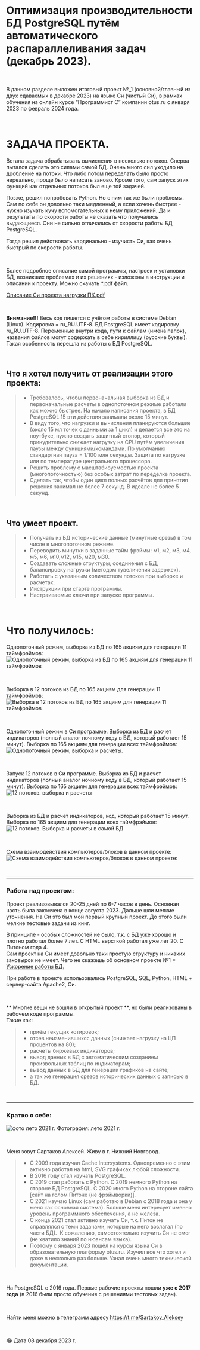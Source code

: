# Оптимизация производительности БД PostgreSQL путём автоматического распараллеливания задач (декабрь 2023).

<p> &nbsp; </p> 

В данном разделе выложен итоговый проект №_1 (основной/главный из двух сдаваемых в декабре 2023) 
на языке Си (чистый Си), в рамках обучения на онлайн курсе “Программист С” 
компании otus.ru с января 2023 по февраль 2024 года.

<p> &nbsp; </p> 


# ЗАДАЧА ПРОЕКТА. 

Встала задача обрабатывать вычисления в несколько потоков. Сперва пытался сделать это силами самой БД. 
Очень много сил уходило на дробление на потоки. Что либо потом переделать было просто нереально, проще было написать заново. 
Кроме того, сам запуск этих функций как отдельных потоков был еще той задачей.

Позже, решил попробовать Python. Но с ним так же были проблемы. 
Сам по себе он довольно таки медленный, а если хочень быстрее - нужно изучать кучу вспомогательных к нему приложений. 
Да и результаты по скорости работы не сказать что получались выдающиеся. Они не сильно отличались от скорости работы БД PostgreSQL. 

Тогда решил действовать кардинально - изучисть Си, как очень быстрый по скорости работы. 


<p> &nbsp; </p> 

Более подробное описание самой программы, настроек и установки БД, возникших проблемах и их решениях - изложены в инструкции и описании к проекту. Можно скачать *.pdf файл.

[Описание Си проекта нагрузки ПК.pdf](https://github.com/OTUS-2023-C01-SARTAKOV-AP/proekt_mmvb_analiz/blob/main/%D0%BE%D0%BF%D0%B8%D1%81%D0%B0%D0%BD%D0%B8%D0%B5_%D0%B8%D0%BD%D1%81%D1%82%D1%80%D1%83%D0%BA%D1%86%D0%B8%D0%B8/%D0%A1%D0%B8_%D0%BF%D1%80%D0%BE%D0%B5%D0%BA%D1%82_2024_%D1%83%D1%81%D0%BA%D0%BE%D1%80%D0%B5%D0%BD%D0%B8%D0%B5_PostgreSQL.pdf) 

<p> &nbsp; </p> 

**Внимание!!!** Весь код пишется с учётом работы в системе Debian (Linux). Кодировка = ru_RU.UTF-8. 
БД PostgreSQL имеет кодировку ru_RU.UTF-8. Переменные внутри кода, пути к файлам (имена папок), 
названия файлов могут содержать в себе кириллицу (русские буквы). Такая особенность перешла из работы с БД PostgreSQL. 


<p> &nbsp; </p> 

## Что я хотел получить от реализации этого проекта:

> * Требовалось, чтобы первоначальная выборка из БД и первоначальные расчеты в однопоточном режиме работали как можно быстрее. 
На начало написания проекта, в БД PostgreSQL 15 эти действия занимали около 15 минут.
> * В виду того, что нагрузки и вычисления планируются большие (около 15 мл точек с данными за 1 цикл) и делается все это на ноутбуке, нужно создать защитный стопор, который принудительно снижает нагрузку на CPU путём увеличения паузы между функциями/командами. По умолчанию стандартная пауза = 1/100 млн секунды. Защита по нагрузке или по температуре центрального процессора.
> * Решить проблему с масштабиоуемостью проекта (многопоточностью) без особых затрат по переделке проекта.
> * Сделать так, чтобы один цикл полных расчётов для принятия решения занимал не более 7 секунд. В идеале не более 5 секунд.

<p> &nbsp; </p> 

## Что умеет проект.
> * Получать из БД исторические данные (минутные срезы) в том числе в многопоточном режиме. 
> * Переводить минутки в заданные тайм фрэймы: м1, м2, м3, м4, м5, м6, м10,м12, м15, м20, м30. 
> * Создавать сложные структуры, соединения с БД, балансировку нагрузки (методом тувеличения задержек). 
> * Работать с указанным количеством потоков при выборке и расчетах. 
> * Инструкции при старте программы. 
> * Настраиваемые ключи при запуске программы. 

<p> &nbsp; </p> 


# Что получилось:

Однопоточный режим, выборка из БД по 165 акциям для генерации 11 таймфрэймов: 
![Однопоточный режим, выборка из БД по 165 акциям для генерации 11 таймфрэймов](https://github.com/OTUS-2023-C01-SARTAKOV-AP/proekt_mmvb_analiz/blob/main/img/th_1__gen_tf.png)

<p> &nbsp; </p> 

Выборка в 12 потоков из БД по 165 акциям для генерации 11 таймфрэймов: 
![Выборка в 12 потоков из БД по 165 акциям для генерации 11 таймфрэймов](https://github.com/OTUS-2023-C01-SARTAKOV-AP/proekt_mmvb_analiz/blob/main/img/th_12__gen_tf.png)

<p> &nbsp; </p> 

Однопоточный режим в Си программе. Выборка из БД и расчет индикаторов (полный аналог ночному коду в БД, который работает 15 минут). Выборка по 165 акциям для генерации всех таймфрэймов: 
![Однопоточный режим, выборка и расчеты.](https://github.com/OTUS-2023-C01-SARTAKOV-AP/proekt_mmvb_analiz/blob/main/img/extren_start_01.png)

<p> &nbsp; </p> 

Запуск 12 потоков в Си программе. Выборка из БД и расчет индикаторов (полный аналог ночному коду в БД, который работает 15 минут). Выборка по 165 акциям для генерации всех таймфрэймов: 
![12 потоков. выборка и расчеты](https://github.com/OTUS-2023-C01-SARTAKOV-AP/proekt_mmvb_analiz/blob/main/img/extren_start_12.png)

<p> &nbsp; </p> 

Выборка из БД и расчет индикаторов, код, который работает 15 минут. Выборка по 165 акциям для генерации всех таймфрэймов: 
![12 потоков. Выборка и расчеты в самой БД](https://github.com/OTUS-2023-C01-SARTAKOV-AP/proekt_mmvb_analiz/blob/main/img/db_viborka.png)


<p> &nbsp; </p> 

Схема взаимодействия компьютеров/блоков в данном проекте:
![Схема взаимодействия компьютеров/блоков в данном проекте:](https://github.com/OTUS-2023-C01-SARTAKOV-AP/proekt_mmvb_analiz/blob/main/img/schema.png)


<p> &nbsp; </p> 

----
### Работа над проектом:

Проект реализовывался 20-25 дней по 6-7 часов в день. Основная часть была закончена в конце августа 2023. 
Дальше шли мелкие уточнения. На Си это был мой первый крупный проект. До этого были мелкие тестовые задачи из книг.

В принципе - особых сложностей не было, т.к. с БД уже хорошо и плотно работал более 7 лет. С HTML версткой работал уже лет 20. С Питоном года 4. \
Сам проект на Си имеет довольно таки простую структуру и никаких заковырок не имеет. Чего не скажешь об основном проекте №1 =  <a href="https://github.com/OTUS-2023-C01-SARTAKOV-AP/proekt_mmvb_analiz" title="Ускорение работы БД">Ускорение работы БД.</a> 

При работе в проекте использовались PostgreSQL, SQL, Python, HTML + сервер-сайта Apache2, Си.


<p> &nbsp; </p> 

** Многие вещи не вошли в открытый проект **, но были реализованы в рабочем коде программы. \
Такие как:
> * приём текущих котировок;
> * отсев неизменившихся данных (снижает нагрузку на ЦП процентов на 80);
> * расчеты биржевых индикаторов;
> * вывод данных в БД с автоматическим созданием произвольных таблиц по индикаторам;
> * вывод данных в БД для генерации графиков на сайте;
> * а так же генерация срезов исторических данных с записью в БД. 


<p> &nbsp; </p> 

----
### Кратко о себе: 
![фото лето 2021 г.](https://avatars.githubusercontent.com/u/133401686?v=4) 
Фотография: лето 2021 г.


<p> &nbsp; </p> 

Меня зовут Сартаков Алексей. Живу в г. Нижний Новгород. 

> *   С 2009 года изучал Cache Intersystems. Одновременно с этим активно работал на html, SVG графиках любой сложности.
> *   В 2016 году стал изучать PostgreSQL. 
> *   С 2019 стал работать с Python. С 2019 немного Python на стороне БД PostgreSQL. С 2020 много Python на стороне сайта [сайт на голом Питоне (не фрэймворки)]. 
> *   С 2021 изучаю Linux (сам работаю в Debian c 2018 года и она у меня как основная система). Больше меня интересует именно уровень программного обеспечения, а не железа. 
> *   С конца 2021 стал активно изучать Си, т.к. Питон не справлялся с теми задачами, которые на него возлагал (по части БД).  К сожалению, самостоятельно изучить Си не смог (не хватило знаний по нюансам языка). 
> *   Поэтому с января 2023 пошёл на курсы языка Си в образовательную платформу otus.ru. Изучил все что хотел и даже в несколько раз больше. Узнал очень много технической документации. 

<p> &nbsp; </p> 

На PostgreSQL с 2016 года. Первые рабочие проекты пошли **уже с 2017 года** (в 2016 были просто обучения с решениями тестовых задач).


<p> &nbsp; </p> 

Найти меня можно в телеграмм адресу https://t.me/Sartakov_Aleksey

<p> &nbsp; </p> 

😂 Дата 08 декабря 2023 г.

<p> &nbsp; </p> 



